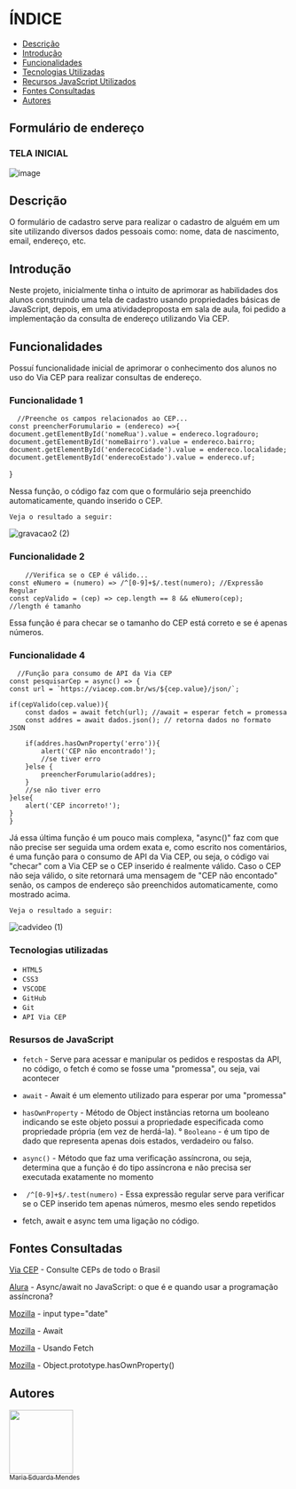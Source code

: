 # ÍNDICE
 
* [Descrição](#descri%C3%A7%C3%A3o)  
* [Introdução](#introdu%C3%A7%C3%A3o)  
* [Funcionalidades](#funcionalidades)  
* [Tecnologias Utilizadas](#tecnologias-utilizadas)  
* [Recursos JavaScript Utilizados](#resursos-de-javascript)
* [Fontes Consultadas](#fontes-consultadas)  
* [Autores](#autores)  


## Formulário de endereço

### TELA INICIAL

![image](https://github.com/imdoarda/cadastro/assets/127868962/2ecdf155-5cb0-4060-964c-5e5d5fc98ceb)



## Descrição

O formulário de cadastro serve para realizar o cadastro de alguém em um site utilizando diversos dados pessoais como: nome, data de nascimento, email, endereço, etc.
    
## Introdução

 Neste projeto, inicialmente tinha o intuito de aprimorar as habilidades dos alunos construindo uma tela de cadastro usando propriedades básicas de JavaScript, depois, em uma atividadeproposta em sala de aula, foi pedido a implementação da consulta de endereço utilizando Via CEP.

## Funcionalidades

Possuí funcionalidade inicial de aprimorar o conhecimento dos alunos no uso do Via CEP para realizar consultas de endereço.


  
### Funcionalidade 1

      //Preenche os campos relacionados ao CEP...
    const preencherForumulario = (endereco) =>{
    document.getElementById('nomeRua').value = endereco.logradouro;
    document.getElementById('nomeBairro').value = endereco.bairro;
    document.getElementById('enderecoCidade').value = endereco.localidade;
    document.getElementById('enderecoEstado').value = endereco.uf;
}

      

   Nessa função, o código faz com que o formulário seja preenchido automaticamente, quando inserido o CEP.  

   ``Veja o resultado a seguir:``

   ![gravacao2 (2)](https://github.com/imdoarda/cadastro/assets/127868962/63cc1eb9-cfba-49e7-827d-c81b45a8551c)




 


   
### Funcionalidade 2


        //Verifica se o CEP é válido...
    const eNumero = (numero) => /^[0-9]+$/.test(numero); //Expressão Regular
    const cepValido = (cep) => cep.length == 8 && eNumero(cep);
    //length é tamanho


Essa função é para checar se o tamanho do CEP está correto e se é apenas números.

### Funcionalidade 4



      //Função para consumo de API da Via CEP
    const pesquisarCep = async() => {
    const url = `https://viacep.com.br/ws/${cep.value}/json/`;
    
    if(cepValido(cep.value)){
        const dados = await fetch(url); //await = esperar fetch = promessa
        const addres = await dados.json(); // retorna dados no formato JSON
        
        if(addres.hasOwnProperty('erro')){ 
            alert('CEP não encontrado!');
            //se tiver erro
        }else {
            preencherForumulario(addres);
        }
        //se não tiver erro
    }else{
        alert('CEP incorreto!');
    } 
    }

      
  Já essa última função é um pouco mais complexa, "async()" faz com que não precise ser seguida uma ordem exata e, como escrito nos comentários, é uma função para o consumo de API da Via CEP, ou seja, o código vai "checar" com a Via CEP se o CEP inserido é realmente válido. Caso o CEP não seja válido, o site retornará uma mensagem de "CEP não encontado" senão, os campos de endereço são preenchidos automaticamente, como mostrado acima.  

  ``Veja o resultado a seguir:``

 ![cadvideo (1)](https://github.com/imdoarda/cadastro/assets/127868962/d22ac9f0-efc1-427f-a6a4-ad98444406e8)

  


### Tecnologias utilizadas

* ``HTML5``  
* ``CSS3``
* ``VSCODE``
*  ``GitHub``
*  ``Git``
* ``API Via CEP``


### Resursos de JavaScript


* ``fetch`` - Serve para acessar e manipular os pedidos e respostas da API, no código, o fetch é como se fosse uma "promessa", ou seja, vai acontecer
* ``await`` - Await é um elemento utilizado para esperar por uma "promessa"
* ``hasOwnProperty`` - Método de Object instâncias retorna um booleano indicando se este objeto possui a propriedade especificada como propriedade própria (em vez de herdá-la).
° ``Booleano`` - é um tipo de dado que representa apenas dois estados, verdadeiro ou falso.
* ``async()`` - Método que faz uma verificação assíncrona, ou seja, determina que a função é do tipo assíncrona e não precisa ser executada exatamente no momento
* `` /^[0-9]+$/.test(numero)`` - Essa expressão regular serve para verificar se o CEP inserido tem apenas números, mesmo eles sendo repetidos

* fetch, await e async tem uma ligação no código.


## Fontes Consultadas

[Via CEP]( https://viacep.com.br/) - Consulte CEPs de todo o Brasil

[Alura](https://www.alura.com.br/artigos/async-await-no-javascript-o-que-e-e-quando-usar) - Async/await no JavaScript: o que é e quando usar a programação assíncrona?

[Mozilla](https://developer.mozilla.org/pt-BR/docs/Web/HTML/Element/input/date) - input type="date"

[Mozilla](https://developer.mozilla.org/pt-BR/docs/Web/JavaScript/Reference/Operators/await) - Await

[Mozilla](https://developer.mozilla.org/pt-BR/docs/Web/API/Fetch_API/Using_Fetch) - Usando Fetch

[Mozilla](https://developer.mozilla.org/en-US/docs/Web/JavaScript/Reference/Global_Objects/Object/hasOwnProperty) - Object.prototype.hasOwnProperty()


## Autores

[<img loading="lazy" src="https://avatars.githubusercontent.com/u/127868962?v=4" width=115><br><sub>Maria Eduarda Mendes</sub>](https://github.com/imdoarda)


